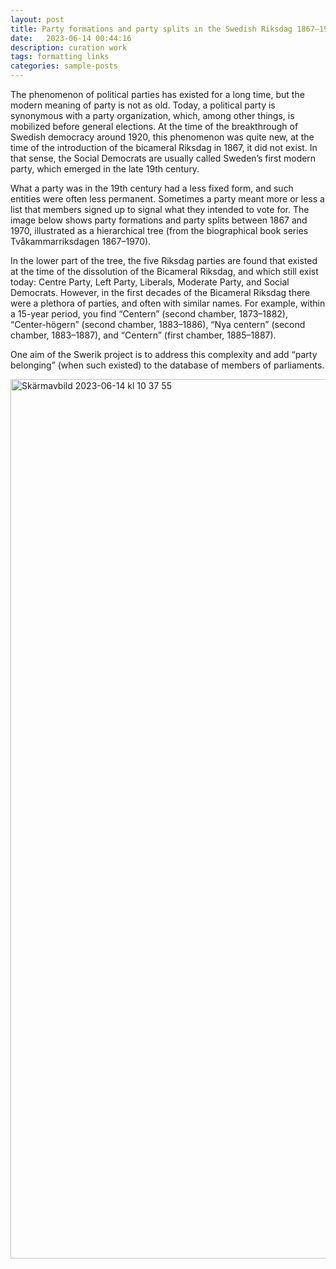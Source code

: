 ```yaml
---
layout: post
title: Party formations and party splits in the Swedish Riksdag 1867–1970
date:   2023-06-14 00:44:16
description: curation work 
tags: formatting links
categories: sample-posts
---
```


The phenomenon of political parties has existed for a long time, but the modern meaning of party is not as old. Today, a political party is synonymous with a party organization, which, among other things, is mobilized before general elections. At the time of the breakthrough of Swedish democracy around 1920, this phenomenon was quite new, at the time of the introduction of the bicameral Riksdag in 1867, it did not exist. In that sense, the Social Democrats are usually called Sweden’s first modern party, which emerged in the late 19th century.

What a party was in the 19th century had a less fixed form, and such entities were often less permanent. Sometimes a party meant more or less a list that members signed up to signal what they intended to vote for. The image below shows party formations and party splits between 1867 and 1970, illustrated as a hierarchical tree (from the biographical book series Tvåkammarriksdagen 1867–1970).

In the lower part of the tree, the five Riksdag parties are found that existed at the time of the dissolution of the Bicameral Riksdag, and which still exist today: Centre Party, Left Party, Liberals, Moderate Party, and Social Democrats. However, in the first decades of the Bicameral Riksdag there were a plethora of parties, and often with similar names. For example, within a 15-year period, you find “Centern” (second chamber, 1873–1882), “Center-högern” (second chamber, 1883–1886), “Nya centern” (second chamber, 1883–1887), and “Centern” (first chamber, 1885–1887).

One aim of the Swerik project is to address this complexity and add “party belonging” (when such existed) to the database of members of parliaments.

<img width="1407" alt="Skärmavbild 2023-06-14 kl  10 37 55" src="https://github.com/swerik-project/swerik-project.github.io/assets/15212990/8fdfb9fd-c46c-4278-86c7-e1f126540991">
